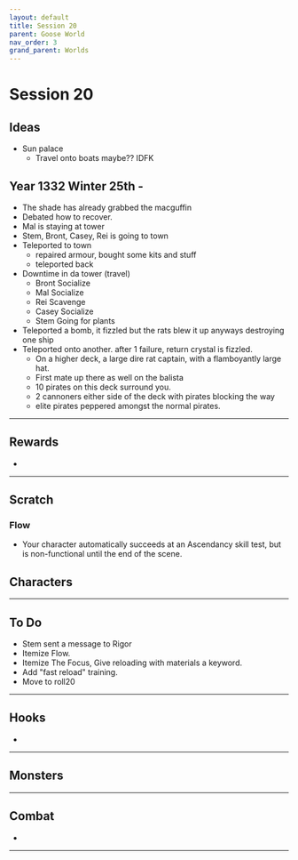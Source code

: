 ```yaml
---
layout: default
title: Session 20
parent: Goose World
nav_order: 3
grand_parent: Worlds
---
```

# Session 20
## Ideas
* Sun palace 
	* Travel onto boats maybe?? IDFK

## Year 1332 Winter 25th - 
* The shade has already grabbed the macguffin 
* Debated how to recover.
* Mal is staying at tower
* Stem, Bront, Casey, Rei is going to town
* Teleported to town
	* repaired armour, bought some kits and stuff
	* teleported back
* Downtime in da tower (travel)
	* Bront Socialize
	* Mal Socialize
	* Rei Scavenge
	* Casey Socialize
	* Stem Going for plants
* Teleported a bomb, it fizzled but the rats blew it up anyways destroying one ship
* Teleported onto another. after 1 failure, return crystal is fizzled.
	* On a higher deck, a large dire rat captain, with a flamboyantly large hat.
	* First mate up there as well on the balista
	* 10 pirates on this deck surround you.
	* 2 cannoners either side of the deck with pirates blocking the way
	* elite pirates peppered amongst the normal pirates.


---

## Rewards
* 


---
## Scratch
### Flow
* Your character automatically succeeds at an Ascendancy skill test, but is non-functional until the end of the scene.


## Characters

 

---

## To Do
* Stem sent a message to Rigor
* Itemize Flow.
* Itemize The Focus, Give reloading with materials a keyword.
* Add "fast reload" training.
* Move to roll20




---

## Hooks
* 


---

## Monsters

---

## Combat
* 

---
